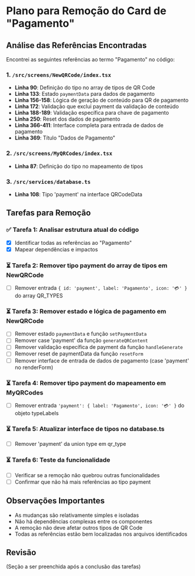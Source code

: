 # Plano para Remoção do Card de "Pagamento"

## Análise das Referências Encontradas

Encontrei as seguintes referências ao termo "Pagamento" no código:

### 1. `/src/screens/NewQRCode/index.tsx`
- **Linha 90**: Definição do tipo no array de tipos de QR Code
- **Linha 133**: Estado `paymentData` para dados de pagamento
- **Linha 156-158**: Lógica de geração de conteúdo para QR de pagamento
- **Linha 172**: Validação que exclui payment da validação de conteúdo
- **Linha 188-189**: Validação específica para chave de pagamento
- **Linha 250**: Reset dos dados de pagamento
- **Linha 366-411**: Interface completa para entrada de dados de pagamento
- **Linha 369**: Título "Dados de Pagamento"

### 2. `/src/screens/MyQRCodes/index.tsx`
- **Linha 87**: Definição do tipo no mapeamento de tipos

### 3. `/src/services/database.ts`
- **Linha 108**: Tipo 'payment' na interface QRCodeData

## Tarefas para Remoção

### ✅ Tarefa 1: Analisar estrutura atual do código
- [x] Identificar todas as referências ao "Pagamento"
- [x] Mapear dependências e impactos

### ⏳ Tarefa 2: Remover tipo payment do array de tipos em NewQRCode
- [ ] Remover entrada `{ id: 'payment', label: 'Pagamento', icon: '💳' }` do array QR_TYPES

### ⏳ Tarefa 3: Remover estado e lógica de pagamento em NewQRCode
- [ ] Remover estado `paymentData` e função `setPaymentData`
- [ ] Remover case 'payment' da função `generateQRContent`
- [ ] Remover validação específica de payment da função `handleGenerate`
- [ ] Remover reset de paymentData da função `resetForm`
- [ ] Remover interface de entrada de dados de pagamento (case 'payment' no renderForm)

### ⏳ Tarefa 4: Remover tipo payment do mapeamento em MyQRCodes
- [ ] Remover entrada `'payment': { label: 'Pagamento', icon: '💳' }` do objeto typeLabels

### ⏳ Tarefa 5: Atualizar interface de tipos no database.ts
- [ ] Remover 'payment' da union type em qr_type

### ⏳ Tarefa 6: Teste da funcionalidade
- [ ] Verificar se a remoção não quebrou outras funcionalidades
- [ ] Confirmar que não há mais referências ao tipo payment

## Observações Importantes

- As mudanças são relativamente simples e isoladas
- Não há dependências complexas entre os componentes
- A remoção não deve afetar outros tipos de QR Code
- Todas as referências estão bem localizadas nos arquivos identificados

## Revisão
(Seção a ser preenchida após a conclusão das tarefas)